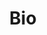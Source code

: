 ---
title: "Bio"  # Add a page title.
summary: "Biography of Lilia Pershina"  # Add a page description.
type: "widget_page"  # Page type is a Widget Page
---